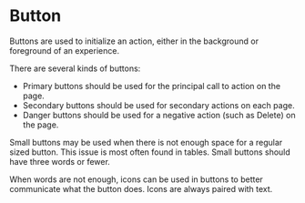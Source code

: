 # Button

Buttons are used to initialize an action, either in the background or foreground of an experience.

There are several kinds of buttons:

- Primary buttons should be used for the principal call to action on the page.
- Secondary buttons should be used for secondary actions on each page.
- Danger buttons should be used for a negative action (such as Delete) on the page.

Small buttons may be used when there is not enough space for a regular sized button. This issue is most often found in tables. Small buttons should have three words or fewer.

When words are not enough, icons can be used in buttons to better communicate what the button does. Icons are always paired with text.
